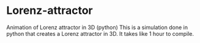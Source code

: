 # Lorenz-attractor
Animation of Lorenz attractor in 3D (python)
This is a simulation done in python that creates
a Lorenz attractor in 3D.
It takes like 1 hour to compile.
